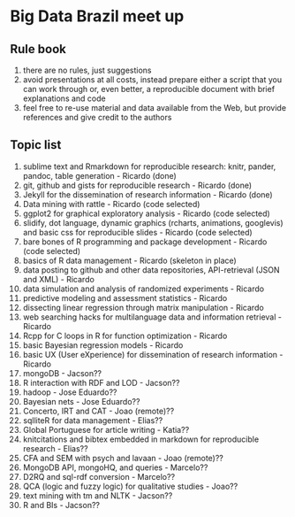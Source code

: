 # Big Data Brazil meet up


## Rule book

1. there are no rules, just suggestions
1. avoid presentations at all costs, instead prepare either a script that you can work through or, even better, a reproducible document with brief explanations and code
1. feel free to re-use material and data available from the Web, but provide references and give credit to the authors


## Topic list

1. sublime text and Rmarkdown for reproducible research: knitr, pander, pandoc, table generation - Ricardo (done)
1. git, github and gists for reproducible research - Ricardo (done)
1. Jekyll for the dissemination of research information - Ricardo (done)
1. Data mining with rattle - Ricardo (code selected)
1. ggplot2 for graphical exploratory analysis - Ricardo (code selected)
1. slidify, dot language, dynamic graphics (rcharts, animations, googlevis) and basic css for reproducible slides - Ricardo (code selected)
1. bare bones of R programming and package development - Ricardo (code selected)
1. basics of R data management - Ricardo (skeleton in place)
1. data posting to github and other data repositories, API-retrieval (JSON and XML) - Ricardo
1. data simulation and analysis of randomized experiments - Ricardo
1. predictive modeling and assessment statistics - Ricardo
1. dissecting linear regression through matrix manipulation - Ricardo
1. web searching hacks for multilanguage data and information retrieval - Ricardo
1. Rcpp for C loops in R for function optimization - Ricardo
1. basic Bayesian regression models - Ricardo
1. basic UX (User eXperience) for dissemination of research information - Ricardo
1. mongoDB - Jacson??
1. R interaction with RDF and LOD - Jacson??
1. hadoop - Jose Eduardo??
1. Bayesian nets - Jose Eduardo??
1. Concerto, IRT and CAT - Joao (remote)??
1. sqlliteR for data management - Elias??
1. Global Portuguese for article writing - Katia??
1. knitcitations and bibtex embedded in markdown for reproducible research - Elias??
1. CFA and SEM with psych and lavaan - Joao (remote)??
1. MongoDB API, mongoHQ, and queries - Marcelo??
1. D2RQ and sql-rdf conversion - Marcelo??
1. QCA (logic and fuzzy logic) for qualitative studies - Joao??
1. text mining with tm and NLTK - Jacson??
1. R and BIs - Jacson??
